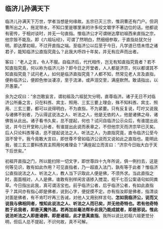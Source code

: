 ## 临济儿孙满天下

临济儿孙满天下万世，学者当想是何缘故。五宗已灭三宗，惟洞曹还有门户。但洞曹所出之人，拖泥带水，不知口里是哪里来的许多咬文嚼字不著边位的话。他都说有密传，于相对谈时，并无一句直指。惟临济公才可谓继达摩初祖西来直指之宗，他宗皆不能及。即《六祖坛经》，可谓了然明白，然细细参取，于直指处犹欠分明。即达摩初祖，不过开直指之端。至临济公以后至于今日，凡学道已悟未悟之诸君子，能知临济公直指究竟么？此我大呼四十年矣，并无有应声而出者。

客曰：“老人之言，令人不服。自临济后，代代相传，岂无有知直指究竟者？若不知直指究竟，何以称为临济儿孙？即今日之开堂者，人人都是济宗，何以都谓其不知直指究竟？试问老人，如何是临济直指究竟？人都不知，然常见老人言及直指，便称临济公，便颜色惨淡凄凉，至于流涕，或声泪交至，满座默然。敢请指出，以开愚蒙。”

余为之叹曰：“余岂敢妄言，谓初祖及六祖犹欠分明，直尊临济。诸子无日不对临济公所垂之言，只在料拣、宾主、照用、三玄三要上理会，殊不知料拣、宾主、照用、三玄三要，都可以说得明白，不为直指，不为紧要。只有反复说，叮咛又说我与诸佛不别者，乃认得这说法之人、听法之人，他是无依的人，他是诸佛之母，诸佛皆从此出。诸子看书久矣，总不提起，何也？试问自临济公示众后，有谁提出此说，并今日开堂称儿孙者，有谁提出此说而表章之，不但他宗灭而济宗早已灭矣。后人只论料拣等语，总不提起说法之人、听法之人，为直指究竟，直令临济公至今泪不曾干。我今竟敢大言曰，即世尊不曾如临济公说而又说如此之直指也。能明此我，彼三玄三要料拣宾主照用何难理会？”满座起立而言曰：“济宗今日始大白于天下后世矣。”

初祖开直指之门，所以能扫除一切文字，即世尊四十九年所说，俱一例扫去，这是何等见识，敢有如此作用？可见直指者，乃一超直入法门，孰有等于此者？惟临济公直指说法之人、听法之人，教人当下识取此人便是佛，不须外求。当此直指之时，面面相对，人人是佛，谁敢有别样闲言语掺入搅混，视千七百公案语句如同粪草。今日指出此我，真可谓活宝也。前乎临济公者，后乎临济公者，有如此直指乎？其间亦有指心即是佛者，说到心字，便捉摸不定。亦有指汝即是佛者，指清谈对面是佛者，有不肯叮咛再三告诫，对他人又用别样言句。**怎如我临济公，说而又说我与佛相同者，惟知此说法之人、听法之人而已矣，并无他奇特也。若有他奇特胜于此我者，即是天魔外道。若再加丝毫法帮补此我乃能成就者，即是邪说。惟此说法听法之人即是诸佛，即是诸祖，此才是真直指**。我所以说比初祖六祖更觉分明，但后人总不提起，不识何故，真不可解。
